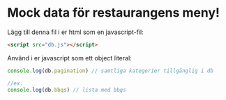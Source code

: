 # Mock data för restaurangens meny!

Lägg till denna fil i er html som en javascript-fil:

```html
<script src="db.js"></script>
```

Använd i er javascript som ett object literal:

```js
console.log(db.pagination) // samtliga kategorier tillgänglig i db

//ex.
console.log(db.bbqs) // lista med bbqs
```
